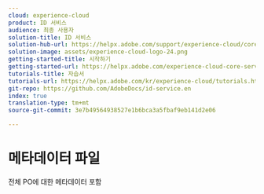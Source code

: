 ```yaml
---
cloud: experience-cloud
product: ID 서비스
audience: 최종 사용자
solution-title: ID 서비스
solution-hub-url: https://helpx.adobe.com/support/experience-cloud/core-services.html
solution-image: assets/experience-cloud-logo-24.png
getting-started-title: 시작하기
getting-started-url: https://helpx.adobe.com/experience-cloud-core-services/get-started.html
tutorials-title: 자습서
tutorials-url: https://helpx.adobe.com/kr/experience-cloud/tutorials.html
git-repo: https://github.com/AdobeDocs/id-service.en
index: true
translation-type: tm+mt
source-git-commit: 3e7b49564938527e1b6bca3a5fbaf9eb141d2e06

---
```



# 메타데이터 파일

전체 PO에 대한 메타데이터 포함